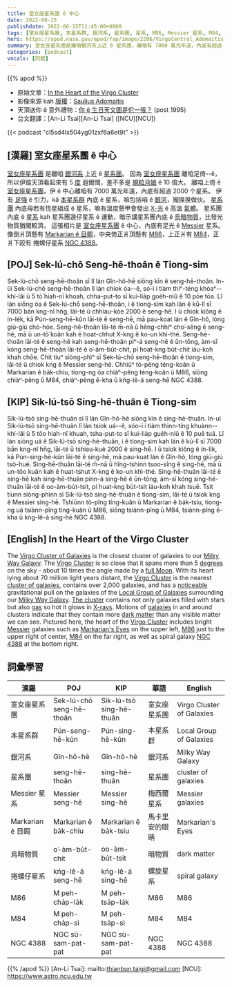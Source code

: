 ```yaml
---
title: 室女座星系團 ê 中心
date: 2022-06-15
publishdate: 2022-06-15T11:45:00+0800
tags: [室女座星系團, 本星系群, 銀河系, 星系團, 星系, M86, Messier 星系, M84, NGC 4388, Markarian ê 目睭, 烏暗物質, 捲螺仔星系]
hero: https://apod.nasa.gov/apod/fap/image/2206/VirgoCentral_Adomaitis_960_annotated.jpg
summary: 室女座星系團是離咱銀河系上近 ê 星系團，離咱有 7000 萬光年遠，內底有超過 2000 个星系。
categories: [podcast]
vocals: [阿錕]
---
```


{{% apod %}}

- 原始文章：[In the Heart of the Virgo Cluster](https://apod.nasa.gov/apod/ap220615.html)
- 影像來源 kah [版權][copyright]：[Saulius Adomaitis](https://www.facebook.com/saulius.adomaitis.3)
- 天頂送你 ê 意外禮物：[你 ê 生日天文圖是佗一張？](https://apod.nasa.gov/apod/calendar/allyears.html) (post 1995)
- 台文翻譯：[An-Li Tsai][An-Li Tsai] ([NCU][NCU])

{{< podcast "cl5sd4lx504yg01zxf6a6et9t" >}}

## [漢羅] 室女座星系團 ê 中心
[室女座星系團][Virgo Cluster of Galaxies] 是離咱 [銀河系][Milky Way Galaxy 1] 上近 ê [星系團][cluster of galaxies]。
因為 [室女座星系團][Virgo Cluster 1] 離咱足倚--ê，所以伊踮天頂看起來有 5 [度][degrees] 遐爾闊，差不多是 [規粒月娘][full Moon t] ê 10 倍大。
離咱上倚 ê [室女座星系團][Virgo Cluster 2]，伊 ê 中心離咱有 7000 萬光年遠，內底有超過 2000 个星系。
伊有 [足強][noticeable] ê 引力，kā [本星系群][Local Group of Galaxies] 內底 ê 星系，嘛包括咱 ê [銀河][Milky Way Galaxy 2]，攏搝搝做伙。
[星系團][The cluster] 內底毋若有恆星組成 ê 星系，嘛有溫度懸甲會發出 [X-光][X-rays] ê 高溫 [氣體][gas]。
星系團內底 ê [星系][galaxies] kah 星系團邊仔星系 ê 運動，暗示講星系團內底 ê [烏暗物質][dark matter]，比發光物質猶閣較濟。
這張相片是 [室女座星系團][Virgo Cluster 3] ê 中心，內底有足光 ê [Messier][Messier] 星系。
像倒爿頂懸有 [Markarian ê 目睭][Markarian's Eyes]，中央倚正爿頂懸有 [M86][M86]，上正爿有 [M84][M84]，正爿下跤有 捲螺仔星系 [NGC 4388][NGC 4388]。


## [POJ] Sek-lú-chō Seng-hē-thoân ê Tiong-sim
Sek-lú-chō seng-hē-thoân sī lî lán Gîn-hô-hē siōng kīn ê seng-hē-thoân.
In-ūi Sek-lú-chō seng-hē-thoân lî lán chiok óa--ê, só͘-í i tiàm thiⁿ-téng khòaⁿ--khí-lâi ū 5 tō͘ hiah-nī khoah, chha-put-to sī kui-lia̍p goe̍h-niû ê 10 pōe tōa.
Lî lán siōng óa ê Sek-lú-chō seng-hē-thoân, i ê tiong-sim kah lán ê kū-lî sī 7000 bān kng-nî hn̄g, lāi-té ū chhiau-kòe 2000 ê seng-hē.
I ū chiok kiông ê ín-le̍k, kā Pún-seng-hē-kûn lāi-té ê seng-hē, mā pau-koat lán ê Gîn-hô, lóng giú-giú chò-hóe.
Seng-hē-thoân lāi-té m̄-nā ū hêng-chhiⁿ cho͘-sêng ê seng-hē, mā ū un-tō͘ koân kah ē hoat-chhut X-kng ê ko-un khì-thé.
Seng-hē-thoân lāi-té ê seng-hē kah seng-hē-thoân piⁿ-á seng-hē ê ūn-tōng, àm-sī kóng seng-hē-thoân lāi-té ê o͘-àm-bu̍t-chit, pí hoat-kng bu̍t-chit iáu-koh khah chōe.
Chit tiuⁿ siòng-phìⁿ sī Sek-lú-chō seng-hē-thoân ê tiong-sim, lāi-té ū chiok kng ê Messier seng-hē.
Chhiūⁿ tò-pêng téng-koân ū Markarian ê ba̍k-chiu, tiong-ng óa chiàⁿ-pêng téng-koân ū M86, siōng chiàⁿ-pêng ū M84, chiàⁿ-pêng ē-kha ū kńg-lê-á seng-hē NGC 4388.

## [KIP] Sik-lú-tsō Sing-hē-thuân ê Tiong-sim
Sik-lú-tsō sing-hē-thuân sī lî lán Gîn-hô-hē siōng kīn ê sing-hē-thuân.
In-uī Sik-lú-tsō sing-hē-thuân lî lán tsiok uá--ê, sóo-í i tiàm thinn-tíng khuànn--khí-lâi ū 5 tōo hiah-nī khuah, tsha-put-to sī kui-lia̍p gue̍h-niû ê 10 puē tuā.
Lî lán siōng uá ê Sik-lú-tsō sing-hē-thuân, i ê tiong-sim kah lán ê kū-lî sī 7000 bān kng-nî hn̄g, lāi-té ū tshiau-kuè 2000 ê sing-hē.
I ū tsiok kiông ê ín-li̍k, kā Pún-sing-hē-kûn lāi-té ê sing-hē, mā pau-kuat lán ê Gîn-hô, lóng giú-giú tsò-hué.
Sing-hē-thuân lāi-té m̄-nā ū hîng-tshinn tsoo-sîng ê sing-hē, mā ū un-tōo kuân kah ē huat-tshut X-kng ê ko-un khì-thé.
Sing-hē-thuân lāi-té ê sing-hē kah sing-hē-thuân pinn-á sing-hē ê ūn-tōng, àm-sī kóng sing-hē-thuân lāi-té ê oo-àm-bu̍t-tsit, pí huat-kng bu̍t-tsit iáu-koh khah tsuē.
Tsit tiunn siòng-phìnn sī Sik-lú-tsō sing-hē-thuân ê tiong-sim, lāi-té ū tsiok kng ê Messier sing-hē.
Tshiūnn tò-pîng tíng-kuân ū Markarian ê ba̍k-tsiu, tiong-ng uá tsiànn-pîng tíng-kuân ū M86, siōng tsiànn-pîng ū M84, tsiànn-pîng ē-kha ū kńg-lê-á sing-hē NGC 4388.

## [English] In the Heart of the Virgo Cluster
The [Virgo Cluster of Galaxies][Virgo Cluster of Galaxies] is the closest cluster of galaxies to our [Milky Way Galaxy][Milky Way Galaxy 1].
The [Virgo Cluster][Virgo Cluster 1] is so close that it spans more than 5 [degrees][degrees] on the sky - about 10 times the angle made by a [full Moon][full Moon e].
With its heart lying about 70 million light years distant, the [Virgo Cluster][Virgo Cluster 2] is the nearest [cluster of galaxies][cluster of galaxies], contains over 2,000 galaxies, and has a [noticeable][noticeable] gravitational pull on the galaxies of the [Local Group of Galaxies][Local Group of Galaxies] surrounding our [Milky Way Galaxy][Milky Way Galaxy 2].
[The cluster][The cluster] contains not only galaxies filled with stars but also [gas][gas] so hot it glows in [X-rays][X-rays].
Motions of [galaxies][galaxies] in and around clusters indicate that they contain more [dark matter][dark matter] than any visible matter we can see.
Pictured here, the heart of the [Virgo Cluster][Virgo Cluster 3] includes bright [Messier][Messier] galaxies such as [Markarian's Eyes][Markarian's Eyes] on the upper left, [M86][M86] just to the upper right of center, [M84][M84] on the far right, as well as spiral galaxy [NGC 4388][NGC 4388] at the bottom right.

## 詞彙學習

|漢羅|POJ|KIP|華語|English|
|-|-|-|-|-|
|室女座星系團|Sek-lú-chō seng-hē-thoân|Sik-lú-tsō sing-hē-thuân|室女座星系團|Virgo Cluster of Galaxies|
|本星系群|Pún-seng-hē-kûn|Pún-sing-hē-kûn|本星系群|Local Group of Galaxies|
|銀河系|Gîn-hô-hē|Gîn-hô-hē|銀河系|Milky Way Galaxy|
|星系團|seng-hē-thoân|sing-hē-thuân|星系團|cluster of galaxies|
|Messier 星系|Messier seng-hē|Messier sing-hē|梅西爾星系|Messier galaxies|
|Markarian ê 目睭|Markarian ê ba̍k-chiu|Markarian ê ba̍k-tsiu|馬卡里安的眼睛|Markarian's Eyes|
|烏暗物質|o͘-àm-bu̍t-chit|oo-àm-bu̍t-tsit|暗物質|dark matter|
|捲螺仔星系|kńg-lê-á seng-hē|kńg-lê-á sing-hē|螺旋星系|spiral galaxy|
|M86|M peh-cha̍p-la̍k|M peh-tsa̍p-la̍k|M86|M86|
|M84|M peh-cha̍p-sì|M peh-tsa̍p-sì|M84|M84|
|NGC 4388|NGC sù-sam-pat-pat|NGC sù-sam-pat-pat|NGC 4388|NGC 4388|

{{% /apod %}}
[An-Li Tsai]: mailto:thianbun.taigi@gmail.com
[NCU]: https://www.astro.ncu.edu.tw

[copyright]: https://apod.nasa.gov/apod/fap/lib/about_apod.html#srapply

[Virgo Cluster of Galaxies]:https://apod.nasa.gov/apod/ap150804.html
[Milky Way Galaxy 1]:https://apod.nasa.gov/apod/milky_way.html
[Virgo Cluster 1]:https://en.wikipedia.org/wiki/Virgo_Cluster
[degrees]:https://en.wikipedia.org/wiki/Degree_(angle)
[full Moon e]:https://apod.nasa.gov/apod/ap220612.html
[full Moon t]:https://apod.tw/daily/20220612/
[Virgo Cluster 2]:http://messier.seds.org/more/virgo.html
[cluster of galaxies]:http://www.astr.ua.edu/white/mug/cluster/clusters.html
[noticeable]:https://i.pinimg.com/550x/81/21/c0/8121c0291fa14d1fe52b9eb007741cac.jpg
[Local Group of Galaxies]:https://en.wikipedia.org/wiki/Local_Group
[Milky Way Galaxy 2]:https://apod.nasa.gov/apod/ap080606.html
[The cluster]:https://www.astrobin.com/9486/A/?q=Virgo%20cluster
[gas]:https://apod.nasa.gov/apod/ap960419.html
[X-rays]:https://chandra.harvard.edu/xray_astro/xrays.html
[galaxies]:http://science.nasa.gov/astrophysics/focus-areas/what-are-galaxies/
[dark matter]:https://chandra.harvard.edu/xray_astro/dark_matter.html
[Virgo Cluster 3]:https://en.wikipedia.org/wiki/Virgo_Cluster
[Messier]:https://apod.nasa.gov/apod/ap000311.html
[Markarian's Eyes]:https://apod.nasa.gov/apod/ap070608.html
[M86]:https://apod.nasa.gov/apod/ap180814.html
[M84]:http://en.wikipedia.org/wiki/Messier_84
[NGC 4388]:https://apod.nasa.gov/apod/ap020603.html
